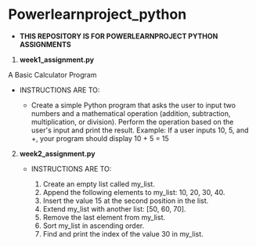 # Powerlearnproject_python

- **THIS REPOSITORY IS FOR POWERLEARNPROJECT PYTHON ASSIGNMENTS**

1. **week1_assignment.py**

  A Basic Calculator Program

   - INSTRUCTIONS ARE TO:

     - Create a simple Python program that asks the user to input two numbers and a mathematical operation (addition, subtraction, multiplication, or division). Perform the operation based on the user's input and print the result. Example: If a user inputs 10, 5, and +, your program should display 10 + 5 = 15

2. **week2_assignment.py**

    - INSTRUCTIONS ARE TO:

      1. Create an empty list called my_list.
      2. Append the following elements to my_list: 10, 20, 30, 40.
      3. Insert the value 15 at the second position in the list.
      4. Extend my_list with another list: [50, 60, 70].
      5. Remove the last element from my_list.
      6. Sort my_list in ascending order.
      7. Find and print the index of the value 30 in my_list.